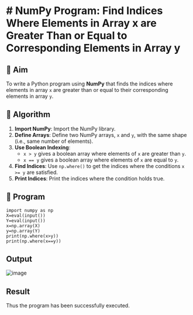 # # NumPy Program: Find Indices Where Elements in Array x are Greater Than or Equal to Corresponding Elements in Array y

## 🎯 Aim
To write a Python program using **NumPy** that finds the indices where elements in array `x` are greater than or equal to their corresponding elements in array `y`.

## 🧠 Algorithm
1. **Import NumPy**: Import the NumPy library.
2. **Define Arrays**: Define two NumPy arrays, `x` and `y`, with the same shape (i.e., same number of elements).
3. **Use Boolean Indexing**: 
   - `x > y` gives a boolean array where elements of `x` are greater than `y`.
   - `x == y` gives a boolean array where elements of `x` are equal to `y`.
4. **Find Indices**: Use `np.where()` to get the indices where the conditions `x >= y` are satisfied.
5. **Print Indices**: Print the indices where the condition holds true.

## 🧾 Program
```
import numpy as np
X=eval(input())
Y=eval(input())
x=np.array(X)
y=np.array(Y)
print(np.where(x>y))
print(np.where(x==y))
```

## Output
![image](https://github.com/user-attachments/assets/45df4852-0cf7-4d2f-afba-bee787f998c1)

## Result
Thus the program has been successfully executed.
